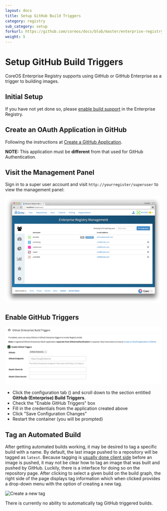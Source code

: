 ```yaml
---
layout: docs
title: Setup GitHub Build Triggers
category: registry
sub_category: setup
forkurl: https://github.com/coreos/docs/blob/master/enterprise-registry/github-build/index.md
weight: 5
---
```


# Setup GitHub Build Triggers

CoreOS Enterprise Registry supports using GitHub or GitHub Enterprise as a trigger to building
images.

## Initial Setup

If you have not yet done so, please <a href="{{site.baseurl}}/docs/enterprise-registry/build-support/">enable build support</a> in the Enterprise Registry.

## Create an OAuth Application in GitHub

Following the instructions at <a href="{{site.baseurl}}/docs/enterprise-registry/github-app/">Create a GitHub Application</a>.

**NOTE:** This application must be **different** from that used for GitHub Authentication.

## Visit the Management Panel

Sign in to a super user account and visit `http://yourregister/superuser` to view the management panel:

<img src="../build-support/superuser.png" class="img-center" alt="Enterprise Registry Management Panel"/>

## Enable GitHub Triggers

<img src="enable-trigger.png" class="img-center" alt="Enable GitHub Trigger"/>

- Click the configuration tab (<span class="fa fa-gear"></span>) and scroll down to the section entitled <strong> GitHub (Enterprise) Build Triggers</strong>.
- Check the "Enable GitHub Triggers" box
- Fill in the credentials from the application created above
- Click "Save Configuration Changes"
- Restart the container (you will be prompted)

## Tag an Automated Build

After getting automated builds working, it may be desired to tag a specific build with a name. By default, the last image pushed to a repository will be tagged as `latest`.
Because tagging is [usually done client side](https://docs.docker.com/userguide/dockerimages/#setting-tags-on-an-image) before an image is pushed, it may not be clear how to tag an image that was built and pushed by GitHub. Luckily, there is a interface for doing so on the repository page. After clicking to select a given build on the build graph, the right side of the page displays tag information which when clicked provides a drop-down menu with the option of creating a new tag.

<img src="{{site.baseurl}}/docs/enterprise-registry/github-build/new-tag.png" class="img-center" alt="Create a new tag"/>

There is currently no ability to automatically tag GitHub triggered builds.
